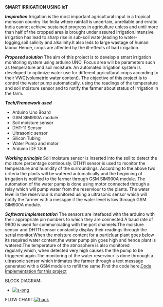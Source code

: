 **SMART IRRIGATION USING IoT**

*__Inspiration__*
Irrigation is the most important agricultural input in a tropical monsoon country like India where rainfall is uncertain, unreliable and erratic India cannot achieve sustained progress in agriculture unless and until more than half of the cropped area is brought under assured irrigation.Intensive irrigation has lead to sharp rise in sub-soil water,leading to water-logging,soil salinity and alkalinity.It also leds to large wastage of human labour.Hence, crops are affected by the ill-effects of bad irrigation.

*__Proposed solution__*
The aim of this project is to develop a smart irrigation monitoring system using arduino UNO. Focus area will be parameters such as temperature and soil moisture. An automated irrigation system is developed to optimize water use for different agricultural crops according to their VWC(volumetric water content). The objective of this project is to control the water pump automatically, using the readings of the temperature and soil moisture sensor and to notify the farmer about status of irrigation in the farm.

*__Tech/Framework used__*
- Arduino Uno Board
- GSM SIM900A module
- Soil moisture sensor
- DHT-11 Sensor
- Ultrasonic sensor
- Silicon Tubing
- Water Pump and motor
- Arduino IDE 1.8.8

*__Working principle__* 
Soil moisture sensor is inserted into the soil to detect the moisture percentage continously.
DTH11 sensor is used to monitor the temperature and humidity of the surroundings.
According to the above two criteria the plants will be watered automatically and the beginning of irrigation is notified to the farmer through GSM SIM900A module.
The automation of the water pump is done using motor connected through a relay which will pump water from the reserviour to the plants.
The water level in the reserviour is monitored using a ultrasonic sensor which will notify the farmer with a messgae if the water level is low through GSM SIM900A module.

*__Software implementation__*
The sensors are intefaced with the arduino with their appropriate pin numbers to which they are connected.A baud rate of 9600 is used for communicating with the port channels.The moisture sensor and DHT11 sensor constantly display their readings through the serial monitor.When the moisture content for a particluar plant goes below its required water content,the water pump pin goes high and hence plant is watered.The temperature of the atmosphere is also monitored regularly,which, when detected very high causes the the pump to be triggered again.The monitoring of the water reserviour is done throough a ultrasonic sensor which intimates the farmer through a text message generated with a GSM module to refill the same.Find the code here.[Code Implementation for this project](Implementation.ino) 


BLOCK DIAGRAM:
- <a href="https://ibb.co/ncVtk04"><img src="https://i.ibb.co/Phb0CYJ/s-png.png" alt="s-png" border="0"></a>

FLOW CHART:<a href="https://ibb.co/znH0F1X"><img src="https://i.ibb.co/6nJf82H/hack.png" alt="hack" border="0"></a>

